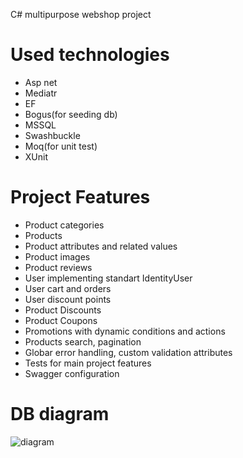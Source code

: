 C# multipurpose webshop project 
# Used technologies
* Asp net
* Mediatr
* EF
* Bogus(for seeding db)
* MSSQL
* Swashbuckle
* Moq(for unit test)
* XUnit

# Project Features
* Product categories
* Products
* Product attributes and related values
* Product images
* Product reviews
* User implementing standart IdentityUser
* User cart and orders
* User discount points
* Product Discounts
* Product Coupons 
* Promotions with dynamic conditions and actions
* Products search, pagination
* Globar error handling, custom validation attributes
* Tests for main project features
* Swagger configuration

# DB diagram
![diagram](https://github.com/user-attachments/assets/040fbcd6-62e6-4691-8eba-843916a6b047)
